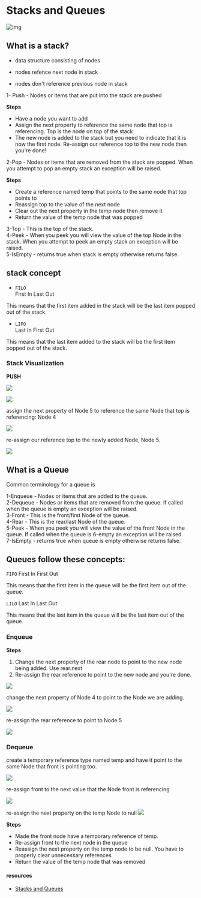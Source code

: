 # Stacks and Queues


![img](https://media.geeksforgeeks.org/wp-content/cdn-uploads/Stack-Queue.png)



## What is a stack?

* data structure consisting of nodes

* nodes refence next node in stack

* nodes don't reference previous node in stack

 
1- Push - Nodes or items that are put into the stack are pushed<br>

**Steps**
* Have a node you want to add
* Assign the next property to reference the same node that top is referencing. Top is the node on top of the stack
* The new node is added to the stack but you need to indicate that it is now the first node. Re-assign our reference top to the new node then you're done!

2-Pop - Nodes or items that are removed from the stack are popped. When you attempt to pop an empty stack an exception will be raised.<br>

**Steps**
* Create a reference named temp that points to the same node that top points to
* Reassign top to the value of the next node
* Clear out the next property in the temp node then remove it
* Return the value of the temp node that was popped

3-Top - This is the top of the stack. <br>
4-Peek - When you peek you will view the value of the top Node in the stack. When you attempt to peek an empty stack an exception will be raised.<br>
5-IsEmpty - returns true when stack is empty otherwise returns false.<br>

## stack concept 

* `FILO ` <br>
First In Last Out

This means that the first item added in the stack will be the last item popped out of the stack.

* `LIFO` <br>
Last In First Out 

This means that the last item added to the stack will be the first item popped out of the stack.

### Stack Visualization

**PUSH**

![](https://codefellows.github.io/common_curriculum/data_structures_and_algorithms/Code_401/class-10/resources/images/stack1.PNG)

![](https://codefellows.github.io/common_curriculum/data_structures_and_algorithms/Code_401/class-10/resources/images/pushStack1.PNG)

assign the next property of Node 5 to reference the same Node that top is referencing: Node 4

![](https://codefellows.github.io/common_curriculum/data_structures_and_algorithms/Code_401/class-10/resources/images/pushStack2.PNG)

re-assign our reference top to the newly added Node, Node 5.

![](https://codefellows.github.io/common_curriculum/data_structures_and_algorithms/Code_401/class-10/resources/images/pushStack3.PNG)

## What is a Queue
Common terminology for a queue is

1-Enqueue - Nodes or items that are added to the queue. <br>
2-Dequeue - Nodes or items that are removed from the queue. If called when the queue is empty an exception will be raised.<br>
3-Front - This is the front/first Node of the queue.<br>
4-Rear - This is the rear/last Node of the queue.<br>
5-Peek - When you peek you will view the value of the front Node in the queue. If called when the queue is 6-empty an exception will be raised.<br>
7-IsEmpty - returns true when queue is empty otherwise returns false.<br>

## Queues follow these concepts:

`FIFO`
First In First Out

This means that the first item in the queue will be the first item out of the queue.

`LILO`
Last In Last Out

This means that the last item in the queue will be the last item out of the queue.




### Enqueue

**Steps**
1. Change the next property of the rear node to point to the new node being added. Use rear.next
1. Re-assign the rear reference to point to the new node and you're done.


![](https://codefellows.github.io/common_curriculum/data_structures_and_algorithms/Code_401/class-10/resources/images/Enqueue1.PNG)

change the next property of Node 4 to point to the Node we are adding.

![](https://codefellows.github.io/common_curriculum/data_structures_and_algorithms/Code_401/class-10/resources/images/Enqueue2.PNG)


re-assign the rear reference to point to Node 5

![](https://codefellows.github.io/common_curriculum/data_structures_and_algorithms/Code_401/class-10/resources/images/Enqueue3.PNG)


### Dequeue 

create a temporary reference type named temp and have it point to the same Node that front is pointing too.

![](https://codefellows.github.io/common_curriculum/data_structures_and_algorithms/Code_401/class-10/resources/images/Dequeue1.PNG)

re-assign front to the next value that the Node front is referencing

![](https://codefellows.github.io/common_curriculum/data_structures_and_algorithms/Code_401/class-10/resources/images/Dequeue2.PNG)

re-assign the next property on the temp Node to null
![](https://codefellows.github.io/common_curriculum/data_structures_and_algorithms/Code_401/class-10/resources/images/Dequeue3.PNG)


**Steps**
* Made the front node have a temporary reference of temp.
* Re-assign front to the next node in the queue
* Reassign the next property on the temp node to be null. You have to properly clear unnecessary references
* Return the value of the temp node that was removed

#### resources
* [Stacks and Queues](https://codefellows.github.io/common_curriculum/data_structures_and_algorithms/Code_401/class-10/resources/stacks_and_queues.html)
